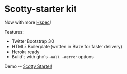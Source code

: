 # Scotty-starter kit

Now with more [Hspec](http://hspec.github.io/)!

Features:

- Twitter Bootstrap 3.0
- HTML5 Boilerplate (written in Blaze for faster delivery)
- Heroku ready
- Build's with ghc's `-Wall -Werror` options

Demo -- [Scotty Starter!](http://scottystarter.herokuapp.com "Scotty Starter!")
